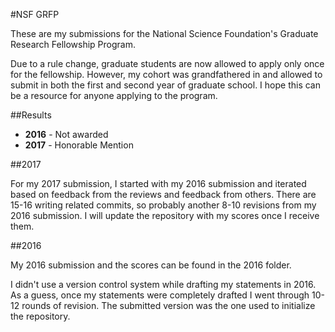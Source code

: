 #NSF GRFP

These are my submissions for the National Science Foundation's Graduate Research Fellowship Program.

Due to a rule change, graduate students are now allowed to apply only once for the fellowship.
However, my cohort was grandfathered in and allowed to submit in both the first and second year of graduate school.
I hope this can be a resource for anyone applying to the program.

##Results
 * **2016** - Not awarded
 * **2017** - Honorable Mention

##2017

For my 2017 submission, I started with my 2016 submission and iterated based on feedback from the reviews and feedback from others.
There are 15-16 writing related commits, so probably another 8-10 revisions from my 2016 submission.
I will update the repository with my scores once I receive them.

##2016

My 2016 submission and the scores can be found in the 2016 folder.

I didn't use a version control system while drafting my statements in 2016.
As a guess, once my statements were completely drafted I went through 10-12 rounds of revision.
The submitted version was the one used to initialize the repository.


